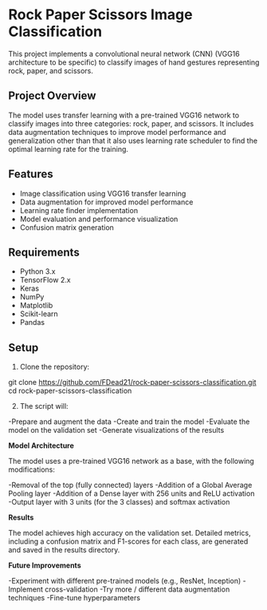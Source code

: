 # Rock Paper Scissors Image Classification

This project implements a convolutional neural network (CNN) (VGG16 architecture to be specific) to classify images of hand gestures representing rock, paper, and scissors.

## Project Overview

The model uses transfer learning with a pre-trained VGG16 network to classify images into three categories: rock, paper, and scissors. It includes data augmentation techniques to improve model performance and generalization other than that it also uses learning rate scheduler to find the optimal learning rate for the training.

## Features

- Image classification using VGG16 transfer learning
- Data augmentation for improved model performance
- Learning rate finder implementation
- Model evaluation and performance visualization
- Confusion matrix generation

## Requirements

- Python 3.x
- TensorFlow 2.x
- Keras
- NumPy
- Matplotlib
- Scikit-learn
- Pandas

## Setup

1. Clone the repository:

git clone https://github.com/FDead21/rock-paper-scissors-classification.git
cd rock-paper-scissors-classification

2. The script will:

-Prepare and augment the data
-Create and train the model
-Evaluate the model on the validation set
-Generate visualizations of the results




**Model Architecture**

The model uses a pre-trained VGG16 network as a base, with the following modifications:

-Removal of the top (fully connected) layers
-Addition of a Global Average Pooling layer
-Addition of a Dense layer with 256 units and ReLU activation
-Output layer with 3 units (for the 3 classes) and softmax activation


**Results**

The model achieves high accuracy on the validation set. Detailed metrics, including a confusion matrix and F1-scores for each class, are generated and saved in the results directory.


**Future Improvements**

-Experiment with different pre-trained models (e.g., ResNet, Inception)
-Implement cross-validation
-Try more / different data augmentation techniques
-Fine-tune hyperparameters
